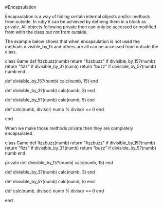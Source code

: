#Encapsulation


Encapsulation is a way of hiding certain internal objects and/or methods from outside.  In ruby it can be achieved by defining them in a block as private.  All objects following private then can only be accessed or modified from witin the class but not from outside.

The example below shows that when encapsulation is not used the methods divisible_by_15 and others are all can be accessed from outside the class.

class Game
  def fizzbuzz(numb)
    return "fizzbuzz" if divisible_by_15?(numb)
    return "fizz" if divisible_by_3?(numb)
    return "buzz" if divisible_by_5?(numb)
    numb
  end

  def divisible_by_15?(numb)
    calc(numb, 15)
  end

  def divisible_by_3?(numb)
    calc(numb, 3)
  end

  def divisible_by_5?(numb)
    calc(numb, 5)
  end

  def calc(numb, divisor)
    numb % divisor == 0
  end

end
    
When we make those methods private then they are completely encapsulated.

class Game
  def fizzbuzz(numb)
    return "fizzbuzz" if divisible_by_15?(numb)
    return "fizz" if divisible_by_3?(numb)
    return "buzz" if divisible_by_5?(numb)
    numb
  end

  private
  def divisible_by_15?(numb)
    calc(numb, 15)
  end

  def divisible_by_3?(numb)
    calc(numb, 3)
  end

  def divisible_by_5?(numb)
    calc(numb, 5)
  end

  def calc(numb, divisor)
    numb % divisor == 0
  end

end

